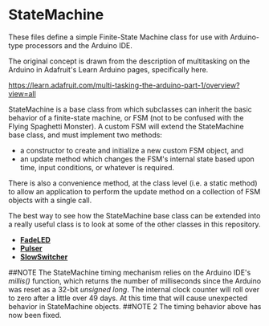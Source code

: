 # StateMachine

These files define a simple Finite-State Machine class for use with Arduino-type processors and the Arduino IDE.

The original concept is drawn from the description of multitasking on the Arduino in Adafruit's Learn Arduino pages, specifically here.

  https://learn.adafruit.com/multi-tasking-the-arduino-part-1/overview?view=all

StateMachine is a base class from which subclasses can inherit the basic behavior of a finite-state machine, or FSM (not to be confused with the Flying Spaghetti Monster).  A custom FSM will extend the StateMachine base class, and must implement two methods:

* a constructor to create and initialize a new custom FSM object, and
* an update method which changes the FSM's internal state based upon time, input conditions, or whatever is required.
  
There is also a convenience method, at the class level (i.e. a static method) to allow an application to perform the update method on a collection of FSM objects with a single call.

The best way to see how the StateMachine base class can be extended into a really useful class is to look at some of the other classes in this repository.

* [__FadeLED__](https://github.com/twrackers/FadeLED-library)
* [__Pulser__](https://github.com/twrackers/Pulser-library)
* [__SlowSwitcher__](https://github.com/twrackers/SlowSwitcher-library)

##NOTE
The StateMachine timing mechanism relies on the Arduino IDE's _millis()_ function, which returns the number of milliseconds since the Arduino was reset as a 32-bit _unsigned long_.  The internal clock counter will roll over to zero after a little over 49 days.  At this time that will cause unexpected behavior in StateMachine objects.
##NOTE 2
The timing behavior above has now been fixed.
